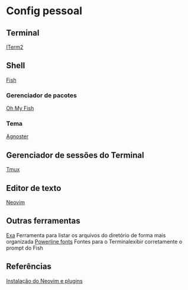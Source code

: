 # Config pessoal

## Terminal
[ITerm2](https://iterm2.com/)

## Shell
[Fish](https://fishshell.com/)

### Gerenciador de pacotes
[Oh My Fish](https://github.com/oh-my-fish/oh-my-fish)

### Tema
[Agnoster](https://github.com/oh-my-fish/theme-agnoster)

## Gerenciador de sessões do Terminal
[Tmux](https://github.com/tmux/tmux)

## Editor de texto
[Neovim](https://neovim.io/)

## Outras ferramentas
[Exa](https://the.exa.website/) Ferramenta para listar os arquivos do diretório de forma mais organizada
[Powerline fonts](https://github.com/powerline/fonts) Fontes para o Terminalexibir corretamente o prompt do Fish

## Referências
[Instalação do Neovim e plugins](https://dev.to/edersonferreira/criando-um-ambiente-de-desenvolvimento-com-vim-neovim-42)
